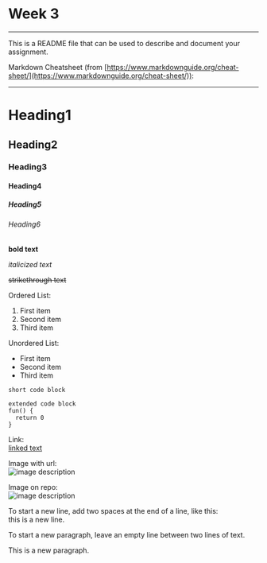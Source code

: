 # Week 3

---

This is a README file that can be used to describe and document your assignment.

Markdown Cheatsheet (from [https://www.markdownguide.org/cheat-sheet/](https://www.markdownguide.org/cheat-sheet/)):

---

# Heading1

## Heading2

### Heading3

#### Heading4

##### Heading5

###### Heading6

**bold text**

_italicized text_

~~strikethrough text~~

Ordered List:

1. First item
2. Second item
3. Third item

Unordered List:

- First item
- Second item
- Third item

`short code block`

```
extended code block
fun() {
  return 0
}
```

Link:  
[linked text](https://www.example.com)

Image with url:  
![image description](https://dm-gy-6063-2024f-b.github.io/assets/homework/02/clark-espaco-modulado-00.jpg)

Image on repo:  
![image description](./file-name.jpg)

To start a new line, add two spaces at the end of a line, like this:  
this is a new line.

To start a new paragraph, leave an empty line between two lines of text.

This is a new paragraph.
